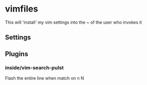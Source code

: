 # vimfiles

This will 'install' my vim settings into the ~ of the user who invokes it

##	Settings

##		Plugins

###		inside/vim-search-pulst
Flash the entire line when match on n N 
